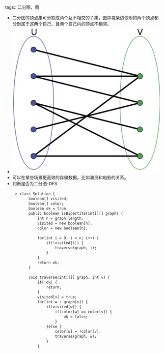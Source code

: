 tags:: 二分图，图

- 二分图的顶点集可分割成两个互不相交的子集，图中每条边依附的两个顶点都分别属于这两个自己，且两个自己内的顶点不相邻。
- ![image.png](../assets/image_1669565698126_0.png)
- 可以在某些场景更高效的存储数据。比如演员和电影的关系。
- 判断是否为二分图-DFS
	- ```
	  class Solution {
	      boolean[] visited;
	      boolean[] color;
	      boolean ok = true;
	      public boolean isBipartite(int[][] graph) {
	          int n = graph.length;
	          visited = new boolean[n];
	          color = new boolean[n];
	  
	          for(int i = 0; i < n; i++) {
	              if(!visited[i]) {
	                  traverse(graph, i);
	              }
	          }
	          return ok;
	      }
	  
	      void traverse(int[][] graph, int v) {
	          if(!ok) {
	              return;
	          }
	          visited[v] = true;
	          for(int w : graph[v]) {
	              if(visited[w]) {
	                  if(color[w] == color[v]) {
	                      ok = false;
	                  }
	              }else {
	                  color[w] = !color[v];
	                  traverse(graph, w);
	              }
	          }
	      
	  ```